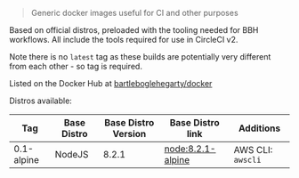 > Generic docker images useful for CI and other purposes

Based on official distros, preloaded with the tooling needed for BBH workflows. All include the tools required for use in CircleCI v2.

Note there is no `latest` tag as these builds are potentially very different from each other - so tag is required.

Listed on the Docker Hub at [bartleboglehegarty/docker](https://hub.docker.com/r/bartleboglehegarty/docker/)

Distros available:

| Tag | Base Distro | Base Distro Version | Base Distro link | Additions |
| --- | --- | --- | --- | --- |
| 0.1-alpine | NodeJS | 8.2.1 | [node:8.2.1-alpine](https://hub.docker.com/_/node/) | AWS CLI: `awscli` |

